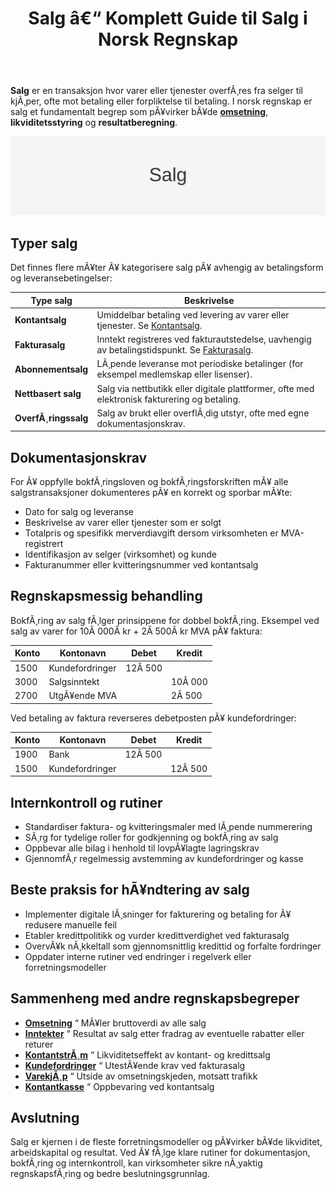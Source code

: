 ﻿---
title: "Salg â€“ Komplett Guide til Salg i Norsk Regnskap"
meta_title: "Salg “ Komplett Guide til Salg i Norsk Regnskap"
meta_description: '**Salg** er en transaksjon hvor varer eller tjenester overfÃ¸res fra selger til kjÃ¸per, ofte mot betaling eller forpliktelse til betaling. I norsk regnskap er ...'
slug: salg
type: blog
layout: pages/single
---

**Salg** er en transaksjon hvor varer eller tjenester overfÃ¸res fra selger til kjÃ¸per, ofte mot betaling eller forpliktelse til betaling. I norsk regnskap er salg et fundamentalt begrep som pÃ¥virker bÃ¥de **[omsetning](/blogs/regnskap/hva-er-omsetning "Hva er omsetning? Komplett Guide til Omsetning i Regnskap og Skatt")**, **likviditetsstyring** og **resultatberegning**.

![Salg](salg-image.svg)

## Typer salg

Det finnes flere mÃ¥ter Ã¥ kategorisere salg pÃ¥ avhengig av betalingsform og leveransebetingelser:

| **Type salg**      | **Beskrivelse**                                                                                                         |
|--------------------|-------------------------------------------------------------------------------------------------------------------------|
| **Kontantsalg**    | Umiddelbar betaling ved levering av varer eller tjenester. Se [Kontantsalg](/blogs/regnskap/kontantsalg "Kontantsalg “ Komplett Guide til RegnskapsfÃ¸ring av Kontantsalg"). |
| **Fakturasalg**    | Inntekt registreres ved fakturautstedelse, uavhengig av betalingstidspunkt. Se [Fakturasalg](/blogs/regnskap/hva-er-fakturasalg "Hva er fakturasalg? Komplett Guide til Fakturasalg"). |
| **Abonnementsalg** | LÃ¸pende leveranse mot periodiske betalinger (for eksempel medlemskap eller lisenser).                                     |
| **Nettbasert salg**| Salg via nettbutikk eller digitale plattformer, ofte med elektronisk fakturering og betaling.                             |
| **OverfÃ¸ringssalg** | Salg av brukt eller overflÃ¸dig utstyr, ofte med egne dokumentasjonskrav.                                                  |

## Dokumentasjonskrav

For Ã¥ oppfylle bokfÃ¸ringsloven og bokfÃ¸ringsforskriften mÃ¥ alle salgstransaksjoner dokumenteres pÃ¥ en korrekt og sporbar mÃ¥te:

* Dato for salg og leveranse
* Beskrivelse av varer eller tjenester som er solgt
* Totalpris og spesifikk merverdiavgift dersom virksomheten er MVA-registrert
* Identifikasjon av selger (virksomhet) og kunde
* Fakturanummer eller kvitteringsnummer ved kontantsalg

## Regnskapsmessig behandling

BokfÃ¸ring av salg fÃ¸lger prinsippene for dobbel bokfÃ¸ring. Eksempel ved salg av varer for 10Â 000Â kr + 2Â 500Â kr MVA pÃ¥ faktura:

| Konto | Kontonavn        | Debet  | Kredit  |
|-------|------------------|--------|---------|
| 1500  | Kundefordringer  | 12Â 500 |         |
| 3000  | Salgsinntekt     |        | 10Â 000  |
| 2700  | UtgÃ¥ende MVA     |        | 2Â 500   |

Ved betaling av faktura reverseres debetposten pÃ¥ kundefordringer:

| Konto | Kontonavn        | Debet  | Kredit  |
|-------|------------------|--------|---------|
| 1900  | Bank             | 12Â 500 |         |
| 1500  | Kundefordringer  |        | 12Â 500  |

## Internkontroll og rutiner

* Standardiser faktura- og kvitteringsmaler med lÃ¸pende nummerering
* SÃ¸rg for tydelige roller for godkjenning og bokfÃ¸ring av salg
* Oppbevar alle bilag i henhold til lovpÃ¥lagte lagringskrav
* GjennomfÃ¸r regelmessig avstemming av kundefordringer og kasse

## Beste praksis for hÃ¥ndtering av salg

* Implementer digitale lÃ¸sninger for fakturering og betaling for Ã¥ redusere manuelle feil
* Etabler kredittpolitikk og vurder kredittverdighet ved fakturasalg
* OvervÃ¥k nÃ¸kkeltall som gjennomsnittlig kredittid og forfalte fordringer
* Oppdater interne rutiner ved endringer i regelverk eller forretningsmodeller

## Sammenheng med andre regnskapsbegreper

* **[Omsetning](/blogs/regnskap/hva-er-omsetning "Hva er omsetning? Komplett Guide til Omsetning i Regnskap og Skatt")** “ MÃ¥ler bruttoverdi av alle salg
* **[Inntekter](/blogs/regnskap/hva-er-inntekter "Hva er Inntekter? Komplett Guide til Inntektstyper og RegnskapsfÃ¸ring")** “ Resultat av salg etter fradrag av eventuelle rabatter eller returer
* **[KontantstrÃ¸m](/blogs/regnskap/hva-er-kontantstrom "Hva er KontantstrÃ¸m? Guide til Cash Flow Analyse og Styring")** “ Likviditetseffekt av kontant- og kredittsalg
* **[Kundefordringer](/blogs/regnskap/hva-er-debitor "Hva er Debitor? Komplett Guide til Kundefordringer og OppfÃ¸lging")** “ UtestÃ¥ende krav ved fakturasalg
* **[VarekjÃ¸p](/blogs/regnskap/hva-er-varekjop "Hva er varekjÃ¸p? Komplett Guide til InnkjÃ¸psstyring")** “ Utside av omsetningskjeden, motsatt trafikk
* **[Kontantkasse](/blogs/regnskap/kontantkasse "Kontantkasse i Regnskap “ Guide til Bruk og HÃ¥ndtering")** “ Oppbevaring ved kontantsalg

## Avslutning

Salg er kjernen i de fleste forretningsmodeller og pÃ¥virker bÃ¥de likviditet, arbeidskapital og resultat. Ved Ã¥ fÃ¸lge klare rutiner for dokumentasjon, bokfÃ¸ring og internkontroll, kan virksomheter sikre nÃ¸yaktig regnskapsfÃ¸ring og bedre beslutningsgrunnlag.





